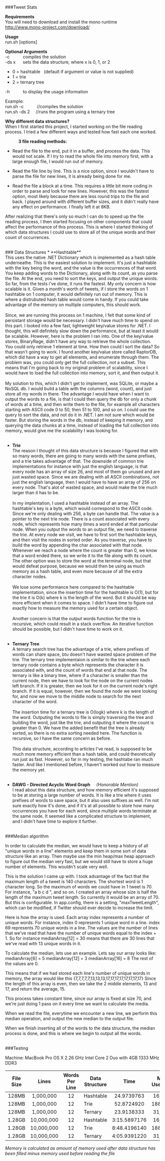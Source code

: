 ###Tweet Stats

**Requirements**<br/>
You will need to download and install the mono runtime</br>
http://www.mono-project.com/download/

**Usage**</br>
run.sh [options]

**Optional Arguments**</br>
-c&nbsp;&nbsp;&nbsp;&nbsp;&nbsp;&nbsp;&nbsp;&nbsp;&nbsp;&nbsp;&nbsp;compiles the solution</br>
-ds x&nbsp;&nbsp;&nbsp;&nbsp;&nbsp;&nbsp;sets the data structure, where x is 0, 1, or 2
* 0 = hashtable &nbsp;&nbsp;(default if argument or value is not supplied)
* 1 = trie
* 2 = ternary tree

-h&nbsp;&nbsp;&nbsp;&nbsp;&nbsp;&nbsp;&nbsp;&nbsp;&nbsp;&nbsp;&nbsp;to display the usage information</br>

Example:<br>
run.sh -c &nbsp;&nbsp;&nbsp;&nbsp;&nbsp;&nbsp;&nbsp;&nbsp;&nbsp;&nbsp;//compiles the solution<br>
run.sh -ds 2&nbsp;&nbsp;&nbsp;&nbsp;&nbsp;//runs the program using a ternary tree

**Why different data structures?**</br>
When I first started this project, I started working on the file reading process. I tried a few different ways and tested how fast each one worked. 

&nbsp;&nbsp;&nbsp;&nbsp;&nbsp;&nbsp;&nbsp;&nbsp;&nbsp;&nbsp;&nbsp;**3 file reading methods:**
- Read the file to the end, put it in a buffer, and process the data.  This would not scale.  If I try to read the whole file into memory first, with a large enough file, I would run out of memory.

- Read the file line by line. This is a nice option, since I wouldn't have to parse the file for new lines, it is already being
done for me.

- Read the file a block at a time. This requires a little bit more coding in order to parse and look for new lines. However, this was the fastest option, most likely because there are less round trips to the file and back. I played around with different buffer sizes, and it didn't really have any effect on performance.  I finally left it at 8KB.

After realizing that there's only so much I can do to speed up the file reading process, I then started focusing on other components that could affect the performance of this process.  This is where I started thinking of which data structures I could use to store all of the unique words and their count of occurrences. 

</br>
### Data Structures
* **Hashtable**</br>
This uses the native .NET Dictionary which is implemented as a hash table underneathe.  This is the easiest solution to implement. It's just a hashtable with the key being the word, and the value is the occurrences of that word. You keep adding words to the Dictionary, along with its count, as you parse the file. At the end, you need to sort the keys, and output the unique words. So far, from the tests i've done, it runs the fastest. My only concern is how scalable is it. Given a month's worth of tweets, if I store the words on 1 hashtable on 1 computer, it would definitely run out of memory. This is where a distrubuted hash table would come in handy. If you could take advantage of the memory on multiple computers, this should work.
</br></br>Since, we are running this process on 1 machine, I felt that some kind of persistant storage would be necessary.  I didn't have much time to spend on this part. I looked into a few fast, lightweight key/value stores for .NET. I thought, this will definitely slow down the performance, but at least it would be scalable. However, here is the problem I ran into. One of the key/value stores, BinaryRage, didn't have any way to retrieve the whole collection. You could only retrieve 1 element at time.
How then could I sort the data?  So that wasn't going to work.  I found another key/value store called RaptorDB, which did have
a way to get all elements, and enumerate through them. The problem was, you could only get the full collection, not a subset. This means that I'm going back to my original problem of scalability, since I would have to load the full collection into memory, sort it, and then output it. 
</br></br>My solution to this, which I didn't get to implement, was SQLite, or maybe a NoSQL db. I would build a table with the columns (word, count), and just store all my words in there.  The advantage I would have when I want to output the words to a file, is that I could then query the db for only a chunk of words at a time, and then write them to the file, for example all characters starting with ASCII code 0 to 50, then 51 to 100, and so on.  I could use the query to sort the data, and not do it in .NET.  I am not sure which would be faster.  But storing the words in the db, instead of keeping it memory, and querying the data chunks at a time, instead of loading the full collection into memory, would give me the scalability I was looking for.</br></br>


* **Trie**</br>
The reason I thought of this data structure is because I figured that with so many words, there are going to many words with the same prefixes, and a trie takes advantage of that.  The downside of common trie implementations for instance with just the english language, is that every node has an array of size 26, and most of them go unused and are just wasted space. Since we are dealing with all ASCII combinations, not just the english language, then I would have to have an array of 256 on every node. That's alot of wasted space, and would make the trie much larger than it has to be.</br></br>In my implentation, I used a hashtable instead of an array.  The hashtable's key is a byte, which would correspond to the ASCII code. Since we're only dealing with 256, a byte can handle that.  The value is a pointer to the next trie node.  There is a count associated with every node, which represents how many times a word ended at that particular node. When you output the words to an output file, we need to traverse the trie. At every node we visit, we have to first sort the hashtable keys, and then visit the nodes in sorted order. As you traverse, you have to build the word by appending the char associated with that node. Whenever we reach a node where the count is greater than 0, we know that a word ended there, so we write it to the file along with its count. The other option was to store the word at the terminal node, but that would defeat purpose, because we would then be using as much memory as a hash table, and even more because of all the extra character nodes.
</br></br>We lose some performance here compared to the hashtable implementation, since the insertion time for the hashtable is O(1), but for the trie it is O(k) where k is the length of the word. But it should be way more efficient when it comes to space.
I didn't have time to figure out exactly how to measure the memory used for a certain object.
</br></br>Another concern is that the output words function for the trie is recursive, which could result in a stack overflow. An iterative function should be possible, but I didn't have time to work on it.</br></br>

* **Ternary Tree**
</br>A ternary search tree has the advantage of a trie, where prefixes of words can share space, btu doesn't have wasted space problem of the trie. The ternary tree implementaion is similar to the trie where each ternary node contains a byte which represents the character it is associated with, and the count of words that end at that node. The ternary is like a binary tree, where if a character is smaller than the current node, then we have to look for the node on the current nodes left branch. If it is greater, then we look for it on the current node's right branch.  If it is equal, however, then we found the node we were looking for, and now we move to the middle node to search for the next character of the word.
</br></br>The insertion time for a ternary tree is O(logk) where k is the length of the word.  Outputing the words to file is simply traversing the tree and building the word, just like the trie, and outputing it where the count is greater than 0.  We have the added benefit that the tree is already sorted, so there is no extra sorting needed here.  The function is recursive, so I have the same concern as before. 
</br></br>This data structure, according to articles I've read, is supposed to be much more memory efficient than a hash table, and could theoretically run just as fast.  However, so far in my testing, the hashtabe ran much faster. And like I mentioned before, I haven't worked out how to measure the memory yet.
</br></br>
*  **DAWG - Directed Acyclic Word Graph**  &nbsp;&nbsp;&nbsp; *(Honorable Mention)* 
</br>I read about this data structure, and how memory efficient it's supposed to be at storing a large number of words. It is like a trie where it uses prefixes of words to save space, but it also uses suffixes as well.  I'm not sure exactly how it's done, and if it's at all possible to store how many occurrences you have for each word, since multiple words terminate at the same node.
It seemed like a complicated structure to implement, and I didn't have time to explore it further.

</br>
###Median algorithm

In order to calculate the median, we would have to keep a history of all "unique words in a line" elements and keep them in some sort of data structure like an array. Then maybe use the min heap/max heap approach to figure out the median very fast, but we would still have to store a huge number of elements. This wouldn't scale very well. 

This is the solution I came up with.
I took advantage of the fact that the maximum length of a tweet is 140 characters.  The shortest word is 1 character long.
So the maximum of words we could have in 1 tweet is 70.  For instance, "a b c d ", and so on.
I created an array whose size is half the length of the maximum tweet length.  So currently it would be an array of 70.
But this is configurable.  In app.config, there is a setting, "maxTweetLength", which can be modified, if Twitter should ever decide to increase the limit.

Here is how the array is used. Each array index represents a number of unique words. For instance, index 0 represents 1 unique word in a line. index 69 represents 70 unique words in a line.  The values are the number of lines that we've read that have the number of unique words equal to the index + 1. So for instance medianArray[12] = 30 means that there are 30 lines that we've read with 13 unique words in it. 

To calculate the median, lets use an example.  Lets say our array looks like:
medianArray[6] = 5
medianArray[12] = 3
medianArray[16] = 8
The rest of the values are 0.

This means that if we had stored each line's number of unique words in memory, the array would like this
{7,7,7,7,7,13,13,13,17,17,17,17,17,17,17,17}
Since the length of this array is even, then we take the 2 middle elements, 13 and 17, and return the average, 15.

This process takes constant time, since our array is fixed at size 70, and we're just doing 1 pass on it every time we
want to calculate the media.

When we read the file, everytime we encounter a new line, we perform this median operation, and output the new median to the output file.

When we finish inserting all of the words to the data structure, the median process is done, and this is where we begin to output all the words.

</br>
###Testing

Machine: MacBook Pro OS X 2.26 GHz Intel Core 2 Duo with 4GB 1333 MHz DDR3

| File Size | Lines | Words Per Line | Data Structure | Time | Memory Used (bytes) |
|:---------:|:----------:|:--------------:|----------------|:------------:|:-------------------:|
| 128MB | 1,000,000 | 12 | Hashtable | 24.9739763 | 16,784,608 |
| 128MB | 1,000,000 | 12 | Trie | 52.8724920 | 188,125,224 |
| 128MB | 1,000,000 | 12 | Ternary | 23.9138333 | 31,765,928 |
| 1.28GB | 10,000,000 | 12 | Hashtable | 3:15.5897176 | 16,795,832 |
| 1.28GB | 10,000,000 | 12 | Trie | 8:48.4196140 | 188,285,328 |
| 1.28GB | 10,000,000 | 12 | Ternary | 4:05.9391220 | 31,781,544 |

*Memory is calculated as amount of memory used after data structure has been filled minus memory used before reading the file*